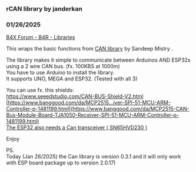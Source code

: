 ### rCAN library by janderkan
### 01/26/2025
[B4X Forum - B4R - Libraries](https://www.b4x.com/android/forum/threads/120832/)

This wraps the basic functions from [CAN library](https://github.com/sandeepmistry/arduino-CAN) by Sandeep Mistry .  
  
The library makes it simple to communicate between Arduinos AND ESP32s using a 2 wire CAN bus. (fx. 100KBS at 1000m)  
You have to use Arduino to install the library.  
It supports UNO, MEGA and ESP32. (Tested with all 3)  
  
You can use fx. this shields:  
<https://www.seeedstudio.com/CAN-BUS-Shield-V2.html>  
[https://www.banggood.com/da/MCP2515...iver-SPI-51-MCU-ARM-Controller-p-1481199.html](https://www.banggood.com/da/MCP2515-CAN-Bus-Module-Board-TJA1050-Receiver-SPI-51-MCU-ARM-Controller-p-1481199.html)  
[The ESP32 also needs a Can transceiver ( SN65HVD230 )](https://www.banggood.com/da/Waveshare-SN65HVD230-CAN-Bus-Module-Communication-CAN-Bus-Transceiver-Development-Board-p-1693712.html)  
  
Enjoy  
  
PS.   
Today (Jan 26/2025) the Can library is version 0.3.1 and it will only work with ESP board package up to version 2.0.17)